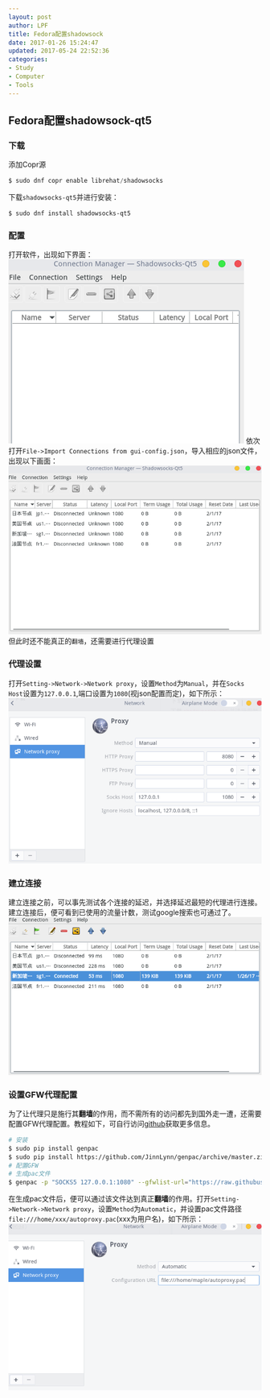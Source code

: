 ```yaml
---
layout: post
author: LPF
title: Fedora配置shadowsock
date: 2017-01-26 15:24:47
updated: 2017-05-24 22:52:36
categories:
- Study
- Computer
- Tools
---
```

## Fedora配置shadowsock-qt5

### 下载

添加Copr源

```s
$ sudo dnf copr enable librehat/shadowsocks
```

下载`shadowsocks-qt5`并进行安装：
```sh
$ sudo dnf install shadowsocks-qt5
```

### 配置

打开软件，出现如下界面：
![](../post_img/58cd4da8ab6441359b000a6b)
依次打开`File->Import Connections from gui-config.json`，导入相应的json文件， 出现以下画面：
![](../post_img/58cd4da8ab6441359b000a6d)
但此时还不能真正的`翻墙`，还需要进行代理设置

### 代理设置

打开`Setting->Network->Network proxy`，设置`Method`为`Manual`，并在`Socks Host`设置为`127.0.0.1`,端口设置为`1080`(视json配置而定)，如下所示：
![](../post_img/58cd4da8ab6441359b000a6a)

### 建立连接

建立连接之前，可以事先测试各个连接的延迟，并选择延迟最短的代理进行连接。建立连接后，便可看到已使用的流量计数，测试google搜索也可通过了。
![](../post_img/58cd4da8ab6441359b000a6c)

### 设置GFW代理配置

为了让代理只是施行其**翻墙**的作用，而不需所有的访问都先到国外走一遭，还需要配置GFW代理配置。教程如下，可自行访问[github](https://github.com/JinnLynn/genpac)获取更多信息。

```sh
# 安装
$ sudo pip install genpac
$ sudo pip install https://github.com/JinnLynn/genpac/archive/master.zip
# 配置GFW 
# 生成pac文件
$ genpac -p "SOCKS5 127.0.0.1:1080" --gfwlist-url="https://raw.githubusercontent.com/gfwlist/gfwlist/master/gfwlist.txt" --output="~/autoproxy.pac"
```

在生成pac文件后，便可以通过该文件达到真正**翻墙**的作用。打开`Setting->Network->Network proxy`，设置`Method`为`Automatic`，并设置pac文件路径`file:///home/xxx/autoproxy.pac`(xxx为用户名)，如下所示：
![](../post_img/58cd4da8ab6441359b000a6e)